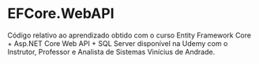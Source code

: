 # EFCore.WebAPI
Código relativo ao aprendizado obtido com o curso Entity Framework Core + Asp.NET Core Web API + SQL Server disponível na Udemy com o Instrutor, Professor e Analista de Sistemas Vinícius de Andrade.
